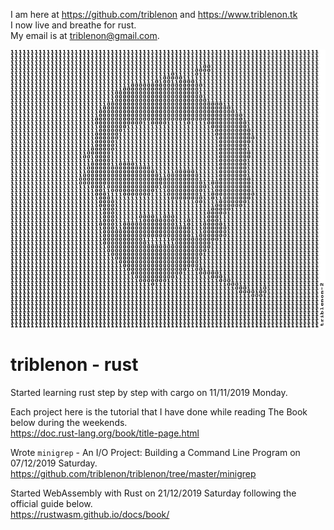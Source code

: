 I am here at <https://github.com/triblenon> and <https://www.triblenon.tk>            
I now live and breathe for rust.       
My email is at <triblenon@gmail.com>.        


![triblenon-profile-image](docs/10203041MB3rddone3.jpg)     
        

# triblenon - rust      

Started learning rust step by step with cargo on 11/11/2019 Monday.   
         
Each project here is the tutorial that I have done while reading The Book below during the weekends.      
<https://doc.rust-lang.org/book/title-page.html>      
        
Wrote  `minigrep`  - An I/O Project: Building a Command Line Program on 07/12/2019 Saturday.       
<https://github.com/triblenon/triblenon/tree/master/minigrep> 

Started WebAssembly with Rust on 21/12/2019 Saturday following the official guide below.      
<https://rustwasm.github.io/docs/book/>
